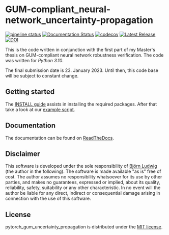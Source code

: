 # GUM-compliant_neural-network_uncertainty-propagation

[![pipeline status](https://gitlab1.ptb.de/ludwig10_masters_thesis/gum-compliant_neural-network_uncertainty-propagation/badges/main/pipeline.svg)](https://gitlab1.ptb.de/ludwig10_masters_thesis/gum-compliant_neural-network_uncertainty-propagation/-/commits/main)
[![Documentation Status](https://readthedocs.org/projects/pytorch-gum-uncertainty-propagation/badge/?version=v0.17.0)](https://pytorch-gum-uncertainty-propagation.readthedocs.io/en/v0.17.0/)
[![codecov](https://codecov.io/gh/BjoernLudwigPTB/pytorch_gum_uncertainty_propagation/branch/main/graph/badge.svg?token=140ATVOTKC)](https://app.codecov.io/gh/BjoernLudwigPTB/pytorch_gum_uncertainty_propagation?search=&trend=7%20days&displayType=list)
[![Latest Release](https://img.shields.io/github/v/release/BjoernLudwigPTB/pytorch_gum_uncertainty_propagation?label=Latest%20release)](https://github.com/BjoernLudwigPTB/pytorch_gum_uncertainty_propagation/releases/latest)
[![DOI](https://zenodo.org/badge/DOI/10.5281/zenodo.7552896.svg)](https://doi.org/10.5281/zenodo.7552896)

This is the code written in conjunction with the first part of my Master's thesis on 
GUM-compliant neural network robustness verification. The code was written for 
_Python 3.10_.

The final submission date is 23. January 2023. Until then, this code base will be 
subject to constant change.

## Getting started

The [INSTALL guide](INSTALL.md) assists in installing the required packages. After 
that take a look at our
[example script](https://pytorch-gum-uncertainty-propagation.readthedocs.io/en/latest/propagation.html).

## Documentation

The documentation can be found on
[ReadTheDocs](https://pytorch-gum-uncertainty-propagation.readthedocs.io/en/v0.17.0/).

## Disclaimer

This software is developed under the sole responsibility of [Björn
Ludwig](https://github.com/BjoernLudwigPTB) (the author in the following). The 
software is made available "as is" free of cost. The author assumes no 
responsibility whatsoever for its use by other parties, and makes no guarantees, 
expressed or implied, about its quality, reliability, safety, suitability or any 
other characteristic. In no event will the author be liable for any direct, indirect or 
consequential damage arising in connection with the use of this software.

## License

pytorch_gum_uncertainty_propagation is distributed under the [MIT
license](https://github.com/BjoernLudwigPTB/pytorch_gum_uncertainty_propagation/blob/main/LICENSE).